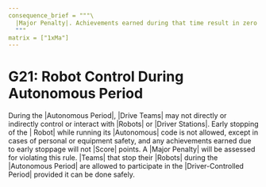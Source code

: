 ```yaml
---
consequence_brief = """\
  |Major Penalty|. Achievements earned during that time result in zero |Score|.\
  """
matrix = ["1xMa"]
---
```


# G21: Robot Control During Autonomous Period

During the |Autonomous Period|, |Drive Teams| may not directly or indirectly
control or interact with |Robots| or |Driver Stations|. Early stopping of the |
Robot| while running its |Autonomous| code is not allowed, except in cases of
personal or equipment safety, and any achievements earned due to early stoppage
will not |Score| points. A |Major Penalty| will be assessed for violating
this rule. |Teams| that stop their |Robots| during the |Autonomous Period| are
allowed to participate in the |Driver-Controlled Period| provided it can be
done safely.
